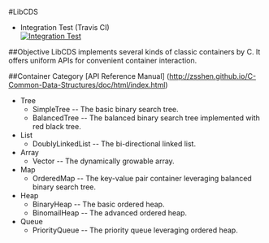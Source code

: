 #LibCDS
+ Integration Test (Travis CI)  
[![Integration Test](https://travis-ci.org/ZSShen/C-Common-Data-Structures.svg?branch=master)](https://travis-ci.org/ZSShen/C-Common-Data-Structures)  

##Objective
LibCDS implements several kinds of classic containers by C. It offers uniform APIs for convenient container interaction.

##Container Category
[API Reference Manual] (http://zsshen.github.io/C-Common-Data-Structures/doc/html/index.html)
+ Tree  
  + SimpleTree -- The basic binary search tree.  
  + BalancedTree -- The balanced binary search tree implemented with red black tree.  
+ List
  + DoublyLinkedList -- The bi-directional linked list.
+ Array
  + Vector -- The dynamically growable array. 
+ Map
  + OrderedMap -- The key-value pair container leveraging balanced binary search tree.   
+ Heap
  + BinaryHeap -- The basic ordered heap.
  + BinomailHeap -- The advanced ordered heap.
+ Queue
  + PriorityQueue -- The priority queue leveraging ordered heap.

